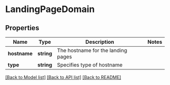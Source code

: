 # LandingPageDomain

## Properties

Name | Type | Description | Notes
------------ | ------------- | ------------- | -------------
**hostname** | **string** | The hostname for the landing pages |
**type** | **string** | Specifies type of hostname |

[[Back to Model list]](../../README.md#models) [[Back to API list]](../../README.md#endpoints) [[Back to README]](../../README.md)
